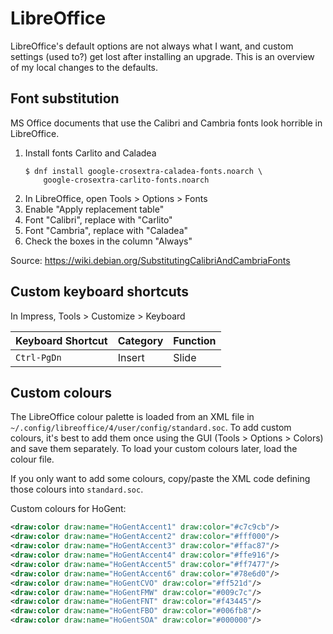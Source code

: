 # LibreOffice

LibreOffice's default options are not always what I want, and custom settings (used to?) get lost after installing an upgrade. This is an overview of my local changes to the defaults.

## Font substitution

MS Office documents that use the Calibri and Cambria fonts look horrible in LibreOffice.

1. Install fonts Carlito and Caladea
    ```ShellSession
    $ dnf install google-crosextra-caladea-fonts.noarch \
        google-crosextra-carlito-fonts.noarch
    ```
2. In LibreOffice, open Tools > Options > Fonts
3. Enable "Apply replacement table"
4. Font "Calibri", replace with "Carlito"
5. Font "Cambria", replace with "Caladea"
6. Check the boxes in the column "Always"

Source: <https://wiki.debian.org/SubstitutingCalibriAndCambriaFonts>

## Custom keyboard shortcuts

In Impress, Tools > Customize > Keyboard

| Keyboard Shortcut | Category | Function |
| :---              | :---     | :---     |
| `Ctrl-PgDn`       | Insert   | Slide    |

## Custom colours

The LibreOffice colour palette is loaded from an XML file in `~/.config/libreoffice/4/user/config/standard.soc`. To add custom colours, it's best to add them once using the GUI (Tools > Options > Colors) and save them separately. To load your custom colours later, load the colour file.

If you only want to add some colours, copy/paste the XML code defining those colours into `standard.soc`.

Custom colours for HoGent:

```XML
<draw:color draw:name="HoGentAccent1" draw:color="#c7c9cb"/>
<draw:color draw:name="HoGentAccent2" draw:color="#fff000"/>
<draw:color draw:name="HoGentAccent3" draw:color="#ffac87"/>
<draw:color draw:name="HoGentAccent4" draw:color="#ffe916"/>
<draw:color draw:name="HoGentAccent5" draw:color="#ff7477"/>
<draw:color draw:name="HoGentAccent6" draw:color="#78e6d0"/>
<draw:color draw:name="HoGentCVO" draw:color="#ff521d"/>
<draw:color draw:name="HoGentFMW" draw:color="#009c7c"/>
<draw:color draw:name="HoGentFNT" draw:color="#f43445"/>
<draw:color draw:name="HoGentFBO" draw:color="#006fb8"/>
<draw:color draw:name="HoGentSOA" draw:color="#000000"/>
```

